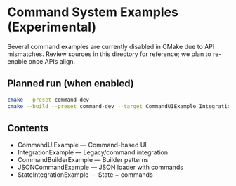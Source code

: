 # Command System Examples (Experimental)

Several command examples are currently disabled in CMake due to API mismatches. Review sources in this directory for reference; we plan to re-enable once APIs align.

## Planned run (when enabled)

```bash
cmake --preset command-dev
cmake --build --preset command-dev --target CommandUIExample IntegrationExample CommandBuilderExample JSONCommandExample StateIntegrationExample
```

## Contents

- CommandUIExample — Command-based UI
- IntegrationExample — Legacy/command integration
- CommandBuilderExample — Builder patterns
- JSONCommandExample — JSON loader with commands
- StateIntegrationExample — State + commands
